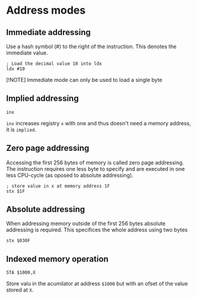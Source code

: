 # Address modes

## Immediate addressing

Use a hash symbol (#) to the right of the instruction. This denotes the immediate value.

```
; Load the decimal value 10 into ldx
ldx #10
```

[!NOTE]
Immediate mode can only be used to load a single byte

## Implied addressing

```
inx
```

`inx` increases registry `x` with one and thus doesn't need a memory address, it is `implied`.

## Zero page addressing

Accessing the first 256 bytes of memory is called zero page addressing. The instruction requires one less byte to specify and are executed in one less CPU-cycle (as oposed to absolute addressing).

```
; store value in x at memory address 1F
stx $1F
```

## Absolute addressing

When addressing memory outside of the first 256 bytes absolute addressing is required. This specifices the whole address using two bytes

```
stx $030F
```

## Indexed memory operation

```
STA $1000,X
```

Store valu in the acumilator at address `$1000` but with an ofset of the value stored at `X`.
